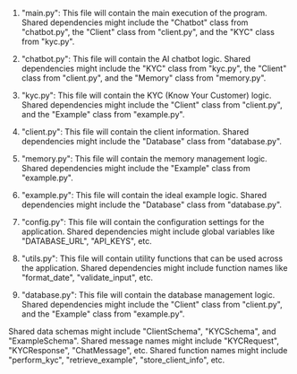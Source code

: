 1. "main.py": This file will contain the main execution of the program. Shared dependencies might include the "Chatbot" class from "chatbot.py", the "Client" class from "client.py", and the "KYC" class from "kyc.py".

2. "chatbot.py": This file will contain the AI chatbot logic. Shared dependencies might include the "KYC" class from "kyc.py", the "Client" class from "client.py", and the "Memory" class from "memory.py".

3. "kyc.py": This file will contain the KYC (Know Your Customer) logic. Shared dependencies might include the "Client" class from "client.py", and the "Example" class from "example.py".

4. "client.py": This file will contain the client information. Shared dependencies might include the "Database" class from "database.py".

5. "memory.py": This file will contain the memory management logic. Shared dependencies might include the "Example" class from "example.py".

6. "example.py": This file will contain the ideal example logic. Shared dependencies might include the "Database" class from "database.py".

7. "config.py": This file will contain the configuration settings for the application. Shared dependencies might include global variables like "DATABASE_URL", "API_KEYS", etc.

8. "utils.py": This file will contain utility functions that can be used across the application. Shared dependencies might include function names like "format_date", "validate_input", etc.

9. "database.py": This file will contain the database management logic. Shared dependencies might include the "Client" class from "client.py", and the "Example" class from "example.py".

Shared data schemas might include "ClientSchema", "KYCSchema", and "ExampleSchema". Shared message names might include "KYCRequest", "KYCResponse", "ChatMessage", etc. Shared function names might include "perform_kyc", "retrieve_example", "store_client_info", etc.